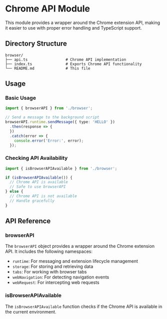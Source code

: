# Chrome API Module

This module provides a wrapper around the Chrome extension API, making it easier to use with proper error handling and TypeScript support.

## Directory Structure

```
browser/
├── api.ts                 # Chrome API implementation
├── index.ts               # Exports Chrome API functionality
└── README.md              # This file
```

## Usage

### Basic Usage

```typescript
import { browserAPI } from './browser';

// Send a message to the background script
browserAPI.runtime.sendMessage({ type: 'HELLO' })
  .then(response => {
  })
  .catch(error => {
    console.error('Error:', error);
  });
```

### Checking API Availability

```typescript
import { isBrowserAPIAvailable } from './browser';

if (isBrowserAPIAvailable()) {
  // Chrome API is available
  // Safe to use browserAPI
} else {
  // Chrome API is not available
  // Handle gracefully
}
```

## API Reference

### browserAPI

The `browserAPI` object provides a wrapper around the Chrome extension API. It includes the following namespaces:

- `runtime`: For messaging and extension lifecycle management
- `storage`: For storing and retrieving data
- `tabs`: For working with browser tabs
- `webNavigation`: For detecting navigation events
- `webRequest`: For intercepting web requests

### isBrowserAPIAvailable

The `isBrowserAPIAvailable` function checks if the Chrome API is available in the current environment. 